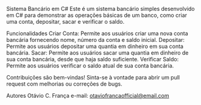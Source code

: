 Sistema Bancário em C#
Este é um sistema bancário simples desenvolvido em C# para demonstrar as operações básicas de um banco, como criar uma conta, depositar, sacar e verificar o saldo.

Funcionalidades
Criar Conta: Permite aos usuários criar uma nova conta bancária fornecendo nome, número da conta e saldo inicial.
Depositar: Permite aos usuários depositar uma quantia em dinheiro em sua conta bancária.
Sacar: Permite aos usuários sacar uma quantia em dinheiro de sua conta bancária, desde que haja saldo suficiente.
Verificar Saldo: Permite aos usuários verificar o saldo atual de sua conta bancária.

Contribuições são bem-vindas! Sinta-se à vontade para abrir um pull request com melhorias ou correções de bugs.

Autores
Otávio C. França
e-mail: otaviofrancaofficial@email.com
